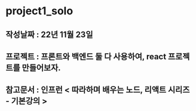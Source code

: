 # project1_solo 

## 작성날짜 : 22년 11월 23일
## 프로젝트 : 프론트와 백엔드 둘 다 사용하여, react 프로젝트를 만들어보자.
## 참고문서 : 인프런 < 따라하며 배우는 노드, 리액트 시리즈 - 기본강의 >